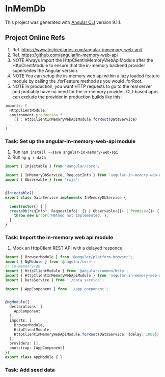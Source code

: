 # InMemDb

This project was generated with [Angular CLI](https://github.com/angular/angular-cli) version 9.1.1.

## Project Online Refs

1. Ref. <https://www.techiediaries.com/angular-inmemory-web-api/>
2. Ref. <https://github.com/angular/in-memory-web-api>
3. NOTE Always import the HttpClientInMemoryWebApiModule after the HttpClientModule to ensure that the in-memory backend provider supersedes the Angular version.
4. NOTE You can setup the in-memory web api within a lazy loaded feature module by calling the .forFeature method as you would .forRoot.
5. NOTE In production, you want HTTP requests to go to the real server and probably have no need for the in-memory provider. CLI-based apps can exclude the provider in production builds like this:

```Typescript
imports: [
  HttpClientModule,
  environment.production ?
    [] : HttpClientInMemoryWebApiModule.forRoot(DataService)
  ...
]
```

### Task: Set up the angular-in-memory-web-api module

1. Run ```npm install --save angular-in-memory-web-api```
2. Run ```ng g s data```

```Typescript
import { Injectable } from '@angular/core';

import { InMemoryDbService, RequestInfo } from 'angular-in-memory-web-api';
import { Observable } from 'rxjs';


@Injectable()
export class DataService implements InMemoryDbService {

  constructor() { }
  createDb(reqInfo?: RequestInfo): {} | Observable<{}> | Promise<{}> {
    throw new Error('Method not implemented.');
  }
}
```

### Task: Import the in-memory web api module

1. Mock an HttpClient REST API with a delayed responce

```Typescript
import { BrowserModule } from '@angular/platform-browser';
import { NgModule } from '@angular/core';
// in-memmory-db
import { HttpClientModule } from '@angular/common/http';
import { HttpClientInMemoryWebApiModule } from 'angular-in-memory-web-api';
import { DataService } from './data.service';

import { AppComponent } from './app.component';


@NgModule({
  declarations: [
    AppComponent
  ],
  imports: [
    BrowserModule,
    HttpClientModule,
    HttpClientInMemoryWebApiModule.forRoot(DataService, {delay: 1000})
  ],
  providers: [],
  bootstrap: [AppComponent]
})
export class AppModule { }
```

### Task: Add seed data
